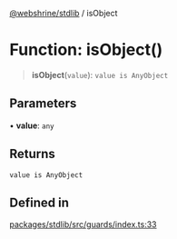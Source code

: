[@webshrine/stdlib](../globals.md) / isObject

# Function: isObject()

> **isObject**(`value`): `value is AnyObject`

## Parameters

• **value**: `any`

## Returns

`value is AnyObject`

## Defined in

[packages/stdlib/src/guards/index.ts:33](https://github.com/webshrine/webshrine/blob/8cedc3f2efca3108f17475a5ce8404715d0d24a5/packages/stdlib/src/guards/index.ts#L33)
